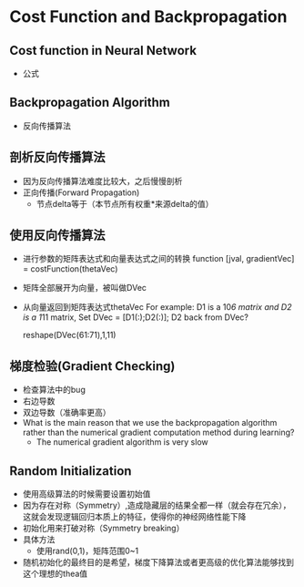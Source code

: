# Cost Function and Backpropagation

## Cost function in Neural Network
* 公式

## Backpropagation Algorithm
* 反向传播算法

## 剖析反向传播算法
* 因为反向传播算法难度比较大，之后慢慢剖析
* 正向传播(Forward Propagation)
  * 节点delta等于（本节点所有权重*来源delta的值）

## 使用反向传播算法
* 进行参数的矩阵表达式和向量表达式之间的转换
  function [jval, gradientVec] = costFunction(thetaVec)
* 矩阵全部展开为向量，被叫做DVec
* 从向量返回到矩阵表达式thetaVec
  For example:
  D1 is a 10*6 matrix and D2 is a 1*11 matrix, Set DVec = [D1(:);D2(:)]; D2 back from DVec?

  reshape(DVec(61:71),1,11)
## 梯度检验(Gradient Checking)
* 检查算法中的bug
* 右边导数
* 双边导数（准确率更高）
* What is the main reason that we use the backpropagation algorithm rather than the numerical gradient computation method during learning?
  * The numerical gradient algorithm is very slow

## Random Initialization
* 使用高级算法的时候需要设置初始值
* 因为存在对称（Symmetry）,造成隐藏层的结果全都一样（就会存在冗余），这就会发现逻辑回归本质上的特征，使得你的神经网络性能下降
* 初始化用来打破对称（Symmetry breaking）
* 具体方法
  * 使用rand(0,1)，矩阵范围0~1
* 随机初始化的最终目的是希望，梯度下降算法或者更高级的优化算法能够找到这个理想的thea值